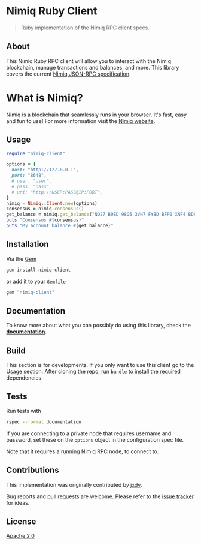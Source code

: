 # Nimiq Ruby Client

> Ruby implementation of the Nimiq RPC client specs.

## About

This Nimiq Ruby RPC client will allow you to interact with the Nimiq blockchain, manage transactions and balances, and more. This library covers the current [Nimiq JSON-RPC specification](https://github.com/nimiq/core-js/wiki/JSON-RPC-API#remotejs-client).

# What is Nimiq?

Nimiq is a blockchain that seamlessly runs in your browser. It's fast, easy and fun to use! For more information visit the [Nimiq website](https://www.nimiq.com/).

## Usage

```ruby
require "nimiq-client"

options = {
  host: "http://127.0.0.1",
  port: "8648",
  # user: "user",
  # pass: "pass",
  # uri: "http://USER:PASS@IP:PORT",
}
nimiq = Nimiq::Client.new(options)
consensus = nimiq.consensus()
get_balance = nimiq.get_balance("NQ27 B9ED 98G5 3VH7 FY8D BFP0 XNF4 BD8L TN4B")
puts "Consensus #{consensus}"
puts "My account balance #{get_balance}"
```

## Installation

Via the [Gem](https://rubygems.org/gems/nimiq-client)

```bash
gem install nimiq-client
```

or add it to your `Gemfile`

```bash
gem "nimiq-client"
```

## Documentation

To know more about what you can possibly do using this library, check the [**documentation**](https://nimiq-community.github.io/ruby-client/).

## Build

This section is for developments. If you only want to use this client go to the [Usage](#Usage) section. After cloning the repo, run `bundle` to install the required dependencies.

## Tests

Run tests with

```bash
rspec --format documentation
```

If you are connecting to a private node that requires username and password, set these on the `options` object in the configuration spec file.

Note that it requires a running Nimiq RPC node, to connect to.

## Contributions

This implementation was originally contributed by [jxdv](https://github.com/jxdv/).

Bug reports and pull requests are welcome. Please refer to the [issue tracker](https://github.com/nimiq-community/ruby-client/issues) for ideas.


## License

[Apache 2.0](LICENSE)
